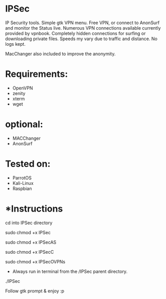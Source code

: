 # IPSec
  IP Security tools. Simple gtk VPN menu. Free VPN, or connect to AnonSurf and monitor the Status live.
  Numerous VPN connections available currently provided by vpnbook. Completely hidden connections for surfing or downloading private files.
  Speeds my vary due to traffic and distance.  No logs kept. 

  MacChanger also included to improve the anonymity.
 
# Requirements:
- OpenVPN
- zenity
- xterm
- wget

# optional: 
- MACChanger
- AnonSurf

# Tested on:
- ParrotOS
- Kali-Linux
- Raspbian

# *Instructions 
  cd into IPSec directory 
  
  sudo chmod +x IPSec
  
  sudo chmod +x IPSecAS
  
  sudo chmod +x IPSecC
  
  sudo chmod +x IPSecOVPNs
  
 - Always run in terminal from the /IPSec parent directory.
  
  ./IPSec
  
  Follow gtk prompt & enjoy :p
#
#
#
